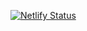 [![Netlify Status](https://api.netlify.com/api/v1/badges/5677a50d-d417-4da9-a85c-f7f547dadfa1/deploy-status?branch=dev)](https://app.netlify.com/sites/danspook/deploys)

